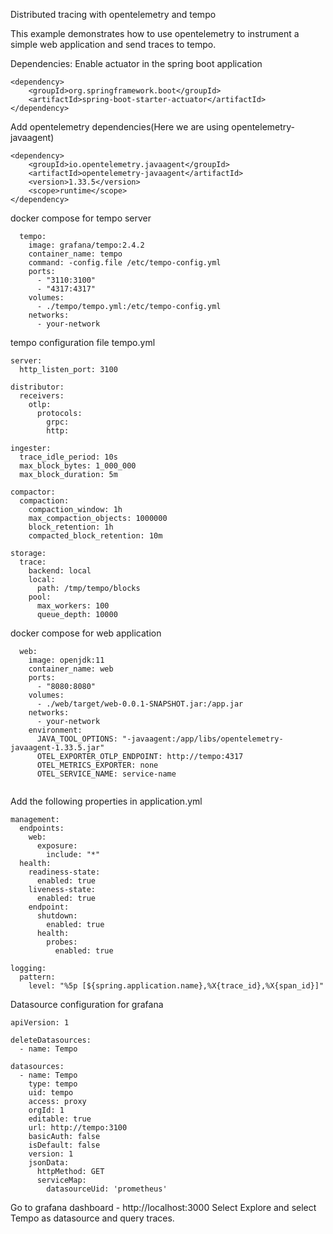 Distributed tracing with opentelemetry and tempo

This example demonstrates how to use opentelemetry to instrument a simple web application and send traces to tempo.

Dependencies:
Enable actuator in the spring boot application
```
<dependency>
	<groupId>org.springframework.boot</groupId>
	<artifactId>spring-boot-starter-actuator</artifactId>
</dependency>
```
Add opentelemetry dependencies(Here we are using opentelemetry-javaagent)
```
<dependency>
	<groupId>io.opentelemetry.javaagent</groupId>
	<artifactId>opentelemetry-javaagent</artifactId>
	<version>1.33.5</version>
	<scope>runtime</scope>
</dependency>
```

docker compose for tempo server
```
  tempo:
    image: grafana/tempo:2.4.2
    container_name: tempo
    command: -config.file /etc/tempo-config.yml
    ports:
      - "3110:3100"
      - "4317:4317"
    volumes:
      - ./tempo/tempo.yml:/etc/tempo-config.yml
    networks:
      - your-network
```
tempo configuration file tempo.yml
```
server:
  http_listen_port: 3100
  
distributor:
  receivers:
    otlp:
      protocols:
        grpc:
        http:

ingester:
  trace_idle_period: 10s
  max_block_bytes: 1_000_000
  max_block_duration: 5m

compactor:
  compaction:
    compaction_window: 1h
    max_compaction_objects: 1000000
    block_retention: 1h
    compacted_block_retention: 10m

storage:
  trace:
    backend: local
    local:
      path: /tmp/tempo/blocks
    pool:
      max_workers: 100
      queue_depth: 10000
```

docker compose for web application
```
  web:
    image: openjdk:11
    container_name: web
    ports:
      - "8080:8080"
    volumes:
      - ./web/target/web-0.0.1-SNAPSHOT.jar:/app.jar
    networks:
      - your-network
    environment:
      JAVA_TOOL_OPTIONS: "-javaagent:/app/libs/opentelemetry-javaagent-1.33.5.jar"
      OTEL_EXPORTER_OTLP_ENDPOINT: http://tempo:4317
      OTEL_METRICS_EXPORTER: none
      OTEL_SERVICE_NAME: service-name
    
```

Add the following properties in application.yml
```
management:
  endpoints:
    web:
      exposure:
        include: "*"
  health:
    readiness-state:
      enabled: true
    liveness-state:
      enabled: true
    endpoint:
      shutdown:
        enabled: true
      health:
        probes:
          enabled: true

logging:
  pattern:
    level: "%5p [${spring.application.name},%X{trace_id},%X{span_id}]"
```
Datasource configuration for grafana
```
apiVersion: 1

deleteDatasources:
  - name: Tempo

datasources:
  - name: Tempo
    type: tempo
    uid: tempo
    access: proxy
    orgId: 1
    editable: true
    url: http://tempo:3100
    basicAuth: false
    isDefault: false
    version: 1
    jsonData:
      httpMethod: GET
      serviceMap:
        datasourceUid: 'prometheus'
```
Go to grafana dashboard - http://localhost:3000
Select Explore and select Tempo as datasource and query traces.